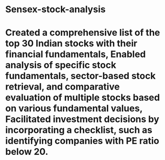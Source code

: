 # Sensex-stock-analysis
# Created a comprehensive list of the top 30 Indian stocks with their financial fundamentals, Enabled analysis of specific stock fundamentals, sector-based stock retrieval, and comparative evaluation of  multiple stocks based on various fundamental values, Facilitated investment decisions by incorporating a checklist, such as identifying companies with PE ratio below 20. 

